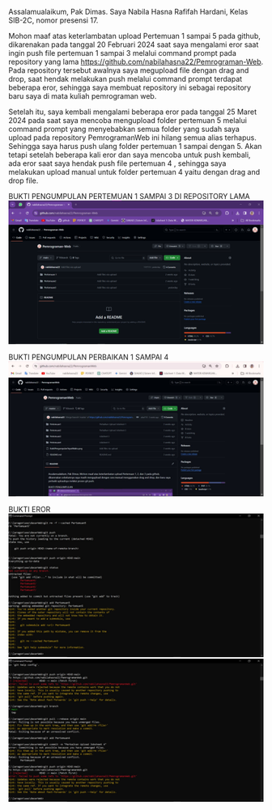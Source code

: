 Assalamualaikum, Pak Dimas.
Saya Nabila Hasna Rafifah Hardani, Kelas SIB-2C, nomor presensi 17.

Mohon maaf atas keterlambatan upload Pertemuan 1 sampai 5 pada github, dikarenakan pada tanggal 20 Februari 2024 saat saya mengalami eror saat ingin push file pertemuan 1 sampai 3 melalui command prompt pada repository yang lama https://github.com/nabilahasna22/Pemrograman-Web. Pada repository tersebut awalnya saya megupload file dengan drag and drop, saat hendak melakukan push melalui command prompt terdapat beberapa eror, sehingga saya membuat repository ini sebagai repository baru saya di mata kuliah pemrograman web.

Setelah itu, saya kembali mengalami beberapa eror pada tanggal 25 Maret 2024 pada saat saya mencoba mengupload folder pertemuan 5 melalui command prompt yang menyebabkan semua folder yang sudah saya upload pada repository PemrogramanWeb ini hilang semua alias terhapus. Sehingga saya harus push ulang folder pertemuan 1 sampai dengan 5. Akan tetapi setelah beberapa kali eror dan saya mencoba untuk push kembali, ada eror saat saya hendak push file pertemuan 4 , sehingga saya melakukan upload manual untuk folder pertemuan 4 yaitu dengan drag and drop file.

BUKTI PENGUMPULAN PERTEMUAN 1 SAMPAI 3 DI REPOSITORY LAMA
<img src="Bukti-bukti/BuktiPengumpulanPertemuan1-3.png">

BUKTI PENGUMPULAN PERBAIKAN 1 SAMPAI 4 
<img src="Bukti-bukti/BuktiPerbaikanPengumpulan.jpeg">

BUKTI EROR
<img src="Bukti-bukti/BuktiKendalaPengumpulan(1).jpeg">
<img src="Bukti-bukti/BuktiKendalaPengumpulan(2).jpeg">


